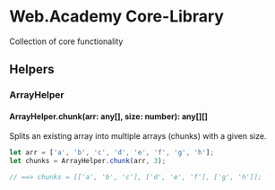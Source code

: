 # Web.Academy Core-Library

Collection of core functionality

## Helpers

### ArrayHelper

#### ArrayHelper.chunk(arr: any[], size: number): any[][]

Splits an existing array into multiple arrays (chunks) with a given size.
```js
let arr = ['a', 'b', 'c', 'd', 'e', 'f', 'g', 'h'];
let chunks = ArrayHelper.chunk(arr, 3);

// ==> chunks = [['a', 'b', 'c'], ['d', 'e', 'f'], ['g', 'h']];

```
